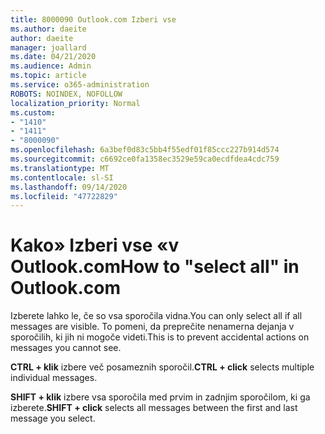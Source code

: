 ```yaml
---
title: 8000090 Outlook.com Izberi vse
ms.author: daeite
author: daeite
manager: joallard
ms.date: 04/21/2020
ms.audience: Admin
ms.topic: article
ms.service: o365-administration
ROBOTS: NOINDEX, NOFOLLOW
localization_priority: Normal
ms.custom:
- "1410"
- "1411"
- "8000090"
ms.openlocfilehash: 6a3bef0d83c5bb4f55edf01f85ccc227b914d574
ms.sourcegitcommit: c6692ce0fa1358ec3529e59ca0ecdfdea4cdc759
ms.translationtype: MT
ms.contentlocale: sl-SI
ms.lasthandoff: 09/14/2020
ms.locfileid: "47722829"
---
```

# <a name="how-to-select-all-in-outlookcom"></a><span data-ttu-id="5b0f7-102">Kako» Izberi vse «v Outlook.com</span><span class="sxs-lookup"><span data-stu-id="5b0f7-102">How to "select all" in Outlook.com</span></span>

<span data-ttu-id="5b0f7-103">Izberete lahko le, če so vsa sporočila vidna.</span><span class="sxs-lookup"><span data-stu-id="5b0f7-103">You can only select all if all messages are visible.</span></span> <span data-ttu-id="5b0f7-104">To pomeni, da preprečite nenamerna dejanja v sporočilih, ki jih ni mogoče videti.</span><span class="sxs-lookup"><span data-stu-id="5b0f7-104">This is to prevent accidental actions on messages you cannot see.</span></span>

<span data-ttu-id="5b0f7-105">**CTRL + klik** izbere več posameznih sporočil.</span><span class="sxs-lookup"><span data-stu-id="5b0f7-105">**CTRL + click** selects multiple individual messages.</span></span>

<span data-ttu-id="5b0f7-106">**SHIFT + klik** izbere vsa sporočila med prvim in zadnjim sporočilom, ki ga izberete.</span><span class="sxs-lookup"><span data-stu-id="5b0f7-106">**SHIFT + click** selects all messages between the first and last message you select.</span></span>